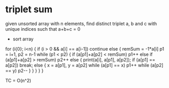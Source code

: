 # triplet sum

given unsorted array with n elements, find distinct triplet a, b and c with unique indices such that a+b+c = 0

- sort array

for (i{0}; i<n) {
    if (i > 0 && a[i] == a[i-1]) continue
    else {
        remSum = -1*a[i]
        p1 = i+1, p2 = n-1
        while (p1 < p2) {
            if (a[p1]+a[p2] < remSum) p1++
            else if (a[p1]+a[p2] > remSum) p2++
            else {
                print(a[i], a[p1], a[p2]);
                if (a[p1] == a[p2]) break;
                else {
                    x = a[p1], y = a[p2]
                    while (a[p1] == x) p1++
                    while (a[p2] == y) p2--
                }
            }
        }
    }
}

TC = O(n^2)
